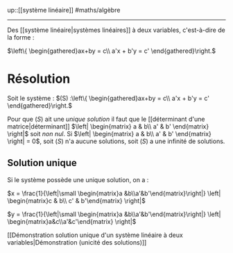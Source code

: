 up::[[système linéaire]]
#maths/algèbre 

----

Des [[système linéaire|systèmes linéaires]] à deux variables, c'est-à-dire de la forme :

$\left\{ \begin{gathered}ax+by = c\\ a'x + b'y = c' \end{gathered}\right.$

# Résolution
Soit le système :
$(S) :\left\{ \begin{gathered}ax+by = c\\ a'x + b'y = c' \end{gathered}\right.$

Pour que $(S)$ ait une *unique solution* il faut que le [[déterminant d'une matrice|déterminant]] $\left| \begin{matrix} a & b\\ a' & b' \end{matrix} \right|$ soit _non nul_.
Si $\left| \begin{matrix} a & b\\ a' & b' \end{matrix} \right| = 0$, soit $(S)$ n'a aucune solutions, soit $(S)$ a une infinité de solutions.

## Solution unique
Si le système possède une unique solution, on a :

$x = \frac{1}{\left|\small \begin{matrix}a &b\\a'&b'\end{matrix}\right|} \left| \begin{matrix}c & b\\ c' & b'\end{matrix} \right|$

$y = \frac{1}{\left|\small \begin{matrix}a &b\\a'&b'\end{matrix}\right|} \left| \begin{matrix}a&c\\a'&c'\end{matrix} \right|$

[[Démonstration solution unique d'un système linéaire à deux variables|Démonstration (unicité des solutions)]]


